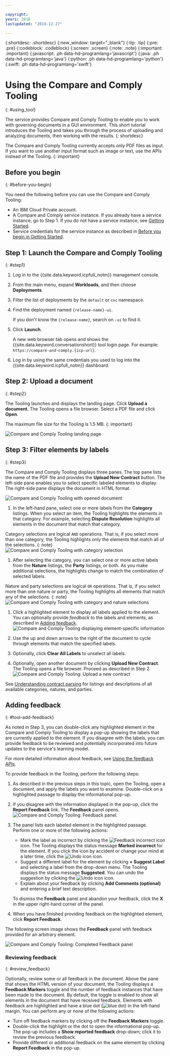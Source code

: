 ```yaml
---

copyright:
years: 2018
lastupdated: "2018-12-27"

---
```


{:shortdesc: .shortdesc}
{:new_window: target="_blank"}
{:tip: .tip}
{:pre: .pre}
{:codeblock: .codeblock}
{:screen: .screen}
{:note: .note}
{:important: .important}
{:javascript: .ph data-hd-programlang='javascript'}
{:java: .ph data-hd-programlang='java'}
{:python: .ph data-hd-programlang='python'}
{:swift: .ph data-hd-programlang='swift'}

# Using the Compare and Comply Tooling
{: #using_tool}

The service provides Compare and Comply Tooling to enable you to work with governing documents in a GUI environment. This short tutorial introduces the Tooling and takes you through the process of uploading and analyzing documents, then working with the results.
{: shortdesc}

The Compare and Comply Tooling currently accepts only PDF files as input. If you want to use another input format such as image or text, use the APIs instead of the Tooling.
{: important}

## Before you begin
{: #before-you-begin}

You need the following before you can use the Compare and Comply Tooling:

 - An IBM Cloud Private account.
 - A Compare and Comply service instance. If you already have a service instance, go to Step 1. If you do not have a service instance, see [Getting Started](/docs/services/compare-and-comply/getting-started.html).
 - Service credentials for the service instance as described in [Before you begin in Getting Started](/docs/services/compare-and-comply/getting-started.html#before-you-begin).

## Step 1: Launch the Compare and Comply Tooling
{: #step1}

1.  Log in to the {{site.data.keyword.icpfull_notm}} management console.
1.  From the main menu, expand **Workloads**, and then choose **Deployments**.
1.  Filter the list of deployments by the `default` or `cnc` namespace.
1.  Find the deployment named `{release-name}-ui`.

    If you don't know the `{release-name}`, search on `-ui` to find it.
1.  Click **Launch**.

    A new web browser tab opens and shows the {{site.data.keyword.conversationshort}} tool login page. For example: `https://compare-and-comply.{icp-url}`.
1.  Log in by using the same credentials you used to log into the {{site.data.keyword.icpfull_notm}} dashboard.

## Step 2: Upload a document
{: #step2}

The Tooling launches and displays the landing page. Click **Upload a document**. The Tooling opens a file browser. Select a PDF file and click **Open**.

The maximum file size for the Tooling is 1.5 MB.
{: important}

![Compare and Comply Tooling landing page](images/tool-landing.png)

## Step 3: Filter elements by labels
{: #step3}

The Compare and Comply Tooling displays three panes. The top pane lists the name of the PDF file and provides the **Upload New Contract** button. The left-side pane enables you to select specific labeled elements to display. The right-side pane displays the document in HTML format.

![Compare and Comply Tooling with opened document](images/tooling-open-doc.png)

1. In the left-hand pane, select one or more labels from the **Category** listings. When you select an item, the Tooling highlights the elements in that category. For example, selecting **Dispute Resolution** highlights all elements in the document that match that category.

  Category selections are logical `AND` operations. That is, if you select more than one category, the Tooling highlights only the elements that match all of the selections.
  {: note}
  ![Compare and Comply Tooling with category selection](images/tooling-category.png)

1. After selecting the category, you can select one or more active labels from the **Nature** listings, the **Party** listings, or both. As you make additional selections, the highlights change to match the combination of selected labels.

  Nature and party selections are logical `OR` operations. That is, if you select more than one nature or party, the Tooling highlights all elements that match any of the selections.
  {: note}
  ![Compare and Comply Tooling with category and nature selections](images/tooling-cat-nature.png)

1. Click a highlighted element to display all labels applied to the element. You can optionally provide _feedback_ to the labels and elements, as described in [Adding feedback](#tool-add-feedback).
   ![Compare and Comply Tooling displaying element-specific information](images/tool-highlight.png)

1. Use the up and down arrows to the right of the document to cycle through elements that match the specified labels.

1. Optionally, click **Clear All Labels** to unselect all labels.

1. Optionally, open another document by clicking **Upload New Contract**. The Tooling opens a file browser. Proceed as described in Step 2.
   ![Compare and Comply Tooling: Upload a new contract](images/tooling-replace.png)

See [Understanding contract parsing](/docs/services/compare-and-comply/parsing.html#contract_parsing) for listings and descriptions of all available categories, natures, and parties.

## Adding feedback
{: #tool-add-feedback}

As noted in Step 3, you can double-click any highlighted element in the Compare and Comply Tooling to display a pop-up showing the labels that are currently applied to the element. If you disagree with the labels, you can provide feedback to be reviewed and potentially incorporated into future updates to the service's learning model.

For more detailed information about feedback, see [Using the feedback APIs](/docs/services/compare-and-comply/feedback.html#feedback).

To provide feedback in the Tooling, perform the following steps:

1. As described in the previous steps in this topic, open the Tooling, open a document, and apply the labels you want to examine. Double-click on a highlighted passage to display the informational pop-up.

1. If you disagree with the information displayed in the pop-up, click the **Report Feedback** link. The **Feedback** panel opens.
   ![Compare and Comply Tooling: Feedback panel](images/tool-feedback-panel.png).

1. The panel lists each labeled element in the highlighted passage. Perform one or more of the following actions:
   - Mark the label as incorrect by clicking the ![Feedback incorrect icon](images/mark-icon.png) icon. The Tooling displays the status message **Marked incorrect** for the element. If you click the icon by accident or change your mind at a later time, click the ![Undo icon](images/tool-undo.png) icon.
   - Suggest a different label for the element by clicking **+ Suggest Label** and selecting a label from the drop-down menu. The Tooling displays the status message **Suggested**. You can undo the suggestion by clicking the  ![Undo icon](images/tool-undo.png) icon.
   - Explain about your feedback by clicking **Add Comments (optional)** and entering a brief text description.

   To dismiss the **Feedback** panel and abandon your feedback, click the **X** in the upper right-hand corner of the panel.

1. When you have finished providing feedback on the highlighted element, click **Report Feedback**.

The following screen image shows the **Feedback** panel with feedback provided for an arbitrary element.

![Compare and Comply Tooling: Completed Feedback panel](images/tool-feedback-filled.png)

### Reviewing feedback
{: #review_feedback}

Optionally, review some or all feedback in the document. Above the pane that shows the HTML version of your document, the Tooling displays a **Feedback Markers** toggle and the number of feedback instances that have been made to the document. By default, the toggle is enabled to show all elements in the document that have received feedback. Elements with feedback are highlighted and have a blue dot (![blue dot](images/blue-dot.png)) in the left-hand margin. You can perform any or none of the following actions:
   - Turn off feedback markers by clicking off the **Feedback Markers** toggle.
   - Double-click the highlight or the dot to open the informational pop-up. The pop-up includes a **Show reported feedback** drop-down; click it to review the previous feedback.
   - Provide different or additional feedback on the same element by clicking **Report Feedback** in the pop-up.
